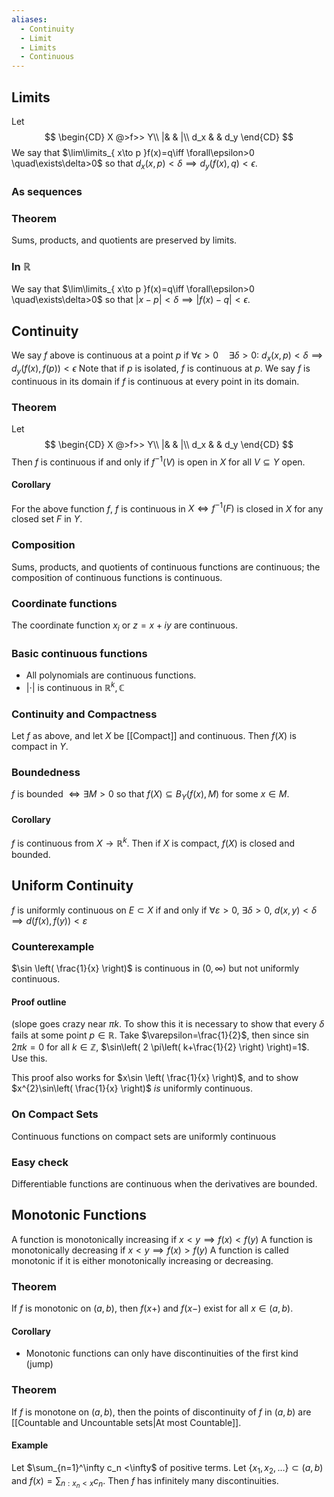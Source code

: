 ```yaml
---
aliases:
  - Continuity
  - Limit
  - Limits
  - Continuous
---
```

## Limits
Let $$
\begin{CD}
X @>f>> Y\\
|& & |\\
d_x & & d_y
\end{CD}
$$
We say that $\lim\limits_{ x\to p }f(x)=q\iff \forall\epsilon>0 \quad\exists\delta>0$ so that $d_x(x,p)<\delta\implies d_y(f(x),q)<\epsilon$.
### As sequences

### Theorem
Sums, products, and quotients are preserved by limits.
### In $\mathbb{R}$
We say that $\lim\limits_{ x\to p }f(x)=q\iff \forall\epsilon>0 \quad\exists\delta>0$ so that $|x-p|<\delta\implies |f(x)-q|<\epsilon$.
## Continuity
We say $f$ above is continuous at a point $p$ if $\forall\epsilon>0\quad\exists\delta>0:$
$d_x(x,p)<\delta\implies d_y(f(x),f(p))<\epsilon$
Note that if $p$ is isolated, $f$ is continuous at $p$.
We say $f$ is continuous in its domain if $f$ is continuous at every point in its domain.
### Theorem
Let $$
\begin{CD}
X @>f>> Y\\
|& & |\\
d_x & & d_y
\end{CD}
$$
Then $f$ is continuous if and only if $f^{-1}(V)$ is open in $X$ for all $V\subseteq Y$ open.
#### Corollary
For the above function $f$, $f$ is continuous in $X \iff f^{-1}(F)$ is closed in $X$ for any closed set $F$ in $Y$.
### Composition
Sums, products, and quotients of continuous functions are continuous; the composition of continuous functions is continuous.
### Coordinate functions
The coordinate function $x_i$ or $z=x+iy$ are continuous.
### Basic continuous functions
- All polynomials are continuous functions.
-  $\left| \cdot \right|$ is continuous in $\mathbb{R}^{k},\mathbb{C}$
### Continuity and Compactness
Let $f$ as above, and let $X$ be [[Compact]] and continuous. Then $f(X)$ is compact in $Y$.
### Boundedness
$f$ is bounded $\iff \exists  M>0$ so that $f(X)\subseteq B_Y(f(x),M)$  for some $x \in M$.
#### Corollary
$f$ is continuous from $X\to \mathbb{R}^{k}$. Then if $X$ is compact, $f(X)$ is closed and bounded.
## Uniform Continuity
$f$ is uniformly continuous on $E\subset X$ if and only if $\forall\varepsilon>0$, $\exists \delta>0$, $d(x,y)<\delta\implies d(f(x),f(y))<\varepsilon$
### Counterexample
$\sin \left( \frac{1}{x} \right)$ is continuous in $(0,\infty)$ but not uniformly continuous.
#### Proof outline
(slope goes crazy near $\pi k$. To show this it is necessary to show that every $\delta$ fails at some point $p \in\mathbb{R}$. Take $\varepsilon=\frac{1}{2}$, then since $\sin2\pi k=0$ for all $k\in\mathbb{Z}$, $\sin\left( 2 \pi\left( k+\frac{1}{2} \right) \right)=1$. Use this.

This proof also works for $x\sin \left( \frac{1}{x} \right)$, and to show $x^{2}\sin\left( \frac{1}{x} \right)$ *is* uniformly continuous.
### On Compact Sets
Continuous functions on compact sets are uniformly continuous
### Easy check
Differentiable functions are continuous when the derivatives are bounded.
## Monotonic Functions
A function is monotonically increasing if $x<y\implies f(x)<f(y)$
A function is monotonically decreasing if $x<y\implies f(x)>f(y)$
A function is called monotonic if it is either monotonically increasing or decreasing.
### Theorem
If $f$ is monotonic on $(a,b)$, then $f(x+)$ and $f(x-)$ exist for all $x \in(a,b)$.
#### Corollary
- Monotonic functions can only have discontinuities of the first kind (jump)
### Theorem 
If $f$ is monotone on $(a,b)$, then the points of discontinuity of $f$ in $(a,b)$ are [[Countable and Uncountable sets|At most Countable]].
#### Example
Let $\sum_{n=1}^\infty c_n <\infty$ of positive terms. Let $\{ x_{1},x_{2},\dots \}\subset(a,b)$
and $f(x)=\sum_{n:x_{n}<x}c_{n}$. Then $f$ has infinitely many discontinuities.
